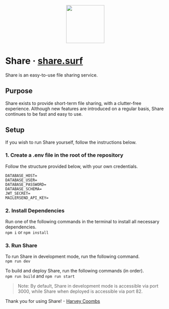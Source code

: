 <p align="center"><img src="https://share.surf/images/icon.png" width="120" /></p>

# Share &middot; [share.surf](https://share.surf/)

Share is an easy-to-use file sharing service.

## Purpose
Share exists to provide short-term file sharing, with a clutter-free experience. Although new features are introduced on a regular basis, Share continues to be fast and easy to use.

## Setup
If you wish to run Share yourself, follow the instructions below.

### 1. Create a .env file in the root of the repository
Follow the structure provided below, with your own credentials.
```
DATABASE_HOST=
DATABASE_USER=
DATABASE_PASSWORD=
DATABASE_SCHEMA=
JWT_SECRET=
MAILERSEND_API_KEY=
```

### 2. Install Dependencies
Run one of the following commands in the terminal to install all necessary dependencies.
<br/>
```npm i``` or ```npm install```

### 3. Run Share
To run Share in development mode, run the following command.
<br/>
```npm run dev```

To build and deploy Share, run the following commands (in order).
<br/>
```npm run build``` and ```npm run start```

> Note: By default, Share in development mode is accessible via port 3000, while Share when deployed is accessible via port 82.

Thank you for using Share! - [Harvey Coombs](https://harveycoombs.com/)
